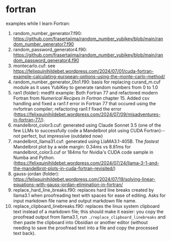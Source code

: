 # fortran
examples while I learn Fortran:

1. random_number_generator7.f90: https://github.com/frasertajima/random_number_yubikey/blob/main/random_number_generator7.f90
2. random_password_generator4.f90: https://github.com/frasertajima/random_number_yubikey/blob/main/random_password_generator4.f90
3. montecarlo.cuf: see https://felixquinihildebet.wordpress.com/2024/07/01/cuda-fortran-example-calculating-european-options-using-the-monte-carlo-method/
4. random_number_generator_0to1.f90: basis for replacing curand_m.cuf module as it uses YubiKey to generate random numbers from 0 to 1.0
5. ran1 (folder): medfit example: Both Fortran 77 and refactored modern Fortran from *Numerical Recipes in Fortran* chapter 15. Added csv handling and fixed a ran1.f error in Fortran 77 that occured using the nvfortran compiler; refactoring ran1.f fixed the error (https://felixquinihildebet.wordpress.com/2024/07/09/misadventures-in-fortran-77/).
6. mandelbrot_color3.cuf: generated using Claude Sonnet 3.5 (one of the few LLMs to successfully code a Mandelbrot plot using CUDA Fortran)--not perfect, but impressive (outdated now)
7. mandelbrot_llama31.cuf: generated using LlaMA3.1-405B. The *fastest* Mandelbrot plot by a wide margin: 0.34ms vs 8.81ms for mandelbrot_color3.cuf or 184ms for Nvidia's CUDA code sample in Numba and Python. (https://felixquinihildebet.wordpress.com/2024/07/24/llama-3-1-and-the-mandelbrot-plots-in-cuda-fortran-revisited/)
8. gauss-jordan (folder): https://felixquinihildebet.wordpress.com/2024/07/19/solving-linear-equations-with-gauss-jordan-elimination-in-fortran/
9. replace_hard_line_breaks.f90: replaces hard line breaks created by llama3.1 when proofreading text with spaces for ease of editing. Asks for input markdown file name and output markdown file name.
10. replace_clipboard_linebreaks.f90: replaces the linux system clipboard text instead of a markdown file; this should make it easier: you copy the proofread output from llama3.1, run `./replace_clipboard_linebreaks` and then paste the clipboard into Obsidian or another editor (without needing to save the proofread text into a file and copy the processed text back).
